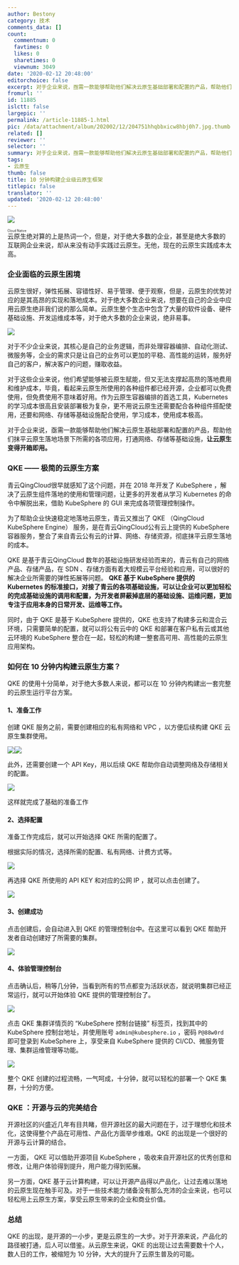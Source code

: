 ```yaml
---
author: Bestony
category: 技术
comments_data: []
count:
  commentnum: 0
  favtimes: 0
  likes: 0
  sharetimes: 0
  viewnum: 3049
date: '2020-02-12 20:48:00'
editorchoice: false
excerpt: 对于企业来说，亟需一款能够帮助他们解决云原生基础部署和配置的产品，帮助他们抹平云原生落地场景下所需的各项应用，打通网络、存储等基础设施，让云原生变得开箱即用。
fromurl: ''
id: 11885
islctt: false
largepic: ''
permalink: /article-11885-1.html
pic: /data/attachment/album/202002/12/204751hhqbbxicw8hbj0h7.jpg.thumb.jpg
related: []
reviewer: ''
selector: ''
summary: 对于企业来说，亟需一款能够帮助他们解决云原生基础部署和配置的产品，帮助他们抹平云原生落地场景下所需的各项应用，打通网络、存储等基础设施，让云原生变得开箱即用。
tags:
- 云原生
thumb: false
title: 10 分钟构建企业级云原生框架
titlepic: false
translator: ''
updated: '2020-02-12 20:48:00'
---
```


![](/data/attachment/album/202002/12/204751hhqbbxicw8hbj0h7.jpg)


<ruby> 云原生 <rp>  （ </rp> <rt>  Cloud Native </rt> <rp>  ） </rp></ruby> 绝对算的上是热词一个，但是，对于绝大多数的企业，甚至是绝大多数的互联网企业来说，却从来没有动手实践过云原生。无他，现在的云原生实践成本太高。


### 企业面临的云原生困境


云原生很好，弹性拓展、容错性好、易于管理、便于观察，但是，云原生的优势对应的是其高昂的实现和落地成本。对于绝大多数企业来说，想要在自己的企业中应用云原生绝非我们说的那么简单。云原生整个生态中包含了大量的软件设备、硬件基础设施、开发运维成本等，对于绝大多数的企业来说，绝非易事。


![](/data/attachment/album/202002/12/201405b4qxfb4z7emcj47j.jpg)


对于不少企业来说，其核心是自己的业务逻辑，而非处理容器编排、自动化测试、微服务等，企业的需求只是让自己的业务可以更加的平稳、高性能的运转，服务好自己的客户，解决客户的问题，赚取收益。


对于这些企业来说，他们希望能够被云原生赋能，但又无法支撑起高昂的落地费用和维护成本，毕竟，看起来云原生所使用的各种组件都已经开源，企业都可以免费使用，但免费使用不意味着好用。作为云原生容器编排的首选工具，Kubernetes 的学习成本很高且安装部署极为复杂，更不用说云原生还需要配合各种组件搭配使用，还要和网络、存储等基础设施配合使用，学习成本，使用成本极高。


对于企业来说，亟需一款能够帮助他们解决云原生基础部署和配置的产品，帮助他们抹平云原生落地场景下所需的各项应用，打通网络、存储等基础设施，**让云原生变得开箱即用。**


### QKE —— 极简的云原生方案


青云QingCloud很早就感知了这个问题，并在 2018 年开发了 KubeSphere ，解决了云原生组件落地的使用和管理问题，让更多的开发者从学习 Kubernetes 的命令中解脱出来，借助 KubeSphere 的 GUI 来完成各项管理控制操作。


为了帮助企业快速稳定地落地云原生，青云又推出了 QKE （QingCloud KubeSphere Engine） 服务，是在青云QingCloud公有云上提供的 KubeSphere 容器服务，整合了来自青云公有云的计算、网络、存储资源，彻底抹平云原生落地的成本。


QKE 是基于青云QingCloud 数年的基础设施研发经验而来的，青云有自己的网络产品、存储产品，在 SDN 、存储方面有着大规模云平台经验和应用，可以很好的解决企业所需要的弹性拓展等问题。 **QKE 基于 KubeSphere 提供的 Kubernetes 的标准接口，对接了青云的各项基础设施，可以让企业可以更加轻松的完成基础设施的调用和配置，为开发者屏蔽掉底层的基础设施、运维问题，更加专注于应用本身的日常开发、运维等工作。**


同时，由于 QKE 是基于 KubeSphere 提供的，QKE 也支持了构建多云和混合云环境，只需要简单的配置，就可以将公有云中的 QKE 和部署在客户私有云或其他云环境的 KubeSphere 整合在一起，轻松的构建一整套高可用、高性能的云原生应用架构。


### 如何在 10 分钟内构建云原生方案？


QKE 的使用十分简单，对于绝大多数人来说，都可以在 10 分钟内构建出一套完整的云原生运行平台方案。


#### 1、准备工作


创建 QKE 服务之前，需要创建相应的私有网络和 VPC ，以方便后续构建 QKE 云原生集群使用。


![](/data/attachment/album/202002/12/201925fqvjw1fed0d16ejb.png)![](/data/attachment/album/202002/12/201925rthjw5dh1jgxcw1k.png)


此外，还需要创建一个 API Key，用以后续 QKE 帮助你自动调整网络及存储相关的配置。


![](/data/attachment/album/202002/12/201947ajh8slb77bhl8siz.png)


这样就完成了基础的准备工作


#### 2、选择配置


准备工作完成后，就可以开始选择 QKE 所需的配置了。


根据实际的情况，选择所需的配置、私有网络、计费方式等。


![](/data/attachment/album/202002/12/202020rc7fpin1jcn2o9cf.png)


再选择 QKE 所使用的 API KEY 和对应的公网 IP ，就可以点击创建了。


![](/data/attachment/album/202002/12/202037xm8k5glllmgeimpx.png)


#### 3、创建成功


点击创建后，会自动进入到 QKE 的管理控制台中。在这里可以看到 QKE 帮助开发者自动创建好了所需要的集群。


![](/data/attachment/album/202002/12/202113zi4gak0k0ib3se2s.png)


#### 4、体验管理控制台


点击确认后，稍等几分钟，当看到所有的节点都变为活跃状态，就说明集群已经正常运行，就可以开始体验 QKE 提供的管理控制台了。


![](/data/attachment/album/202002/12/202135ne6l1yav0pjpkvja.png)


点击 QKE 集群详情页的 “KubeSphere 控制台链接” 标签页，找到其中的 KubeSphere 控制台地址，并使用账号 `admin@kubesphere.io` ，密码 `P@88w0rd` 即可登录到 KubeSphere 上，享受来自 KubeSphere 提供的 CI/CD、微服务管理、集群运维管理等功能。


![](/data/attachment/album/202002/12/202238x27u8fusb28bqubb.png)


整个 QKE 创建的过程流畅，一气呵成，十分钟，就可以轻松的部署一个 QKE 集群，十分的方便。


### QKE ：开源与云的完美结合


开源社区的兴盛近几年有目共睹，但开源社区的最大问题在于，过于理想化和技术化，这使得整个产品在可用性、产品化方面举步维艰。QKE 的出现是一个很好的开源与云计算的结合。


一方面， QKE 可以借助开源项目 KubeSphere ，吸收来自开源社区的优秀创意和修改，让用户体验得到提升，用户能力得到拓展。


另一方面，QKE 基于云计算构建，可以让开源产品得以产品化，让过去难以落地的云原生现在触手可及。对于一些技术能力储备没有那么充沛的企业来说，也可以轻松用上云原生方案，享受云原生带来的企业和商业价值。


### 总结


QKE 的出现，是开源的一小步，更是云原生的一大步。对于开源来说，产品化的路径被打通，后人可以借鉴。从云原生来说，QKE 的出现让过去需要数十个人，数人日的工作，被缩短为 10 分钟，大大的提升了云原生普及的可能。